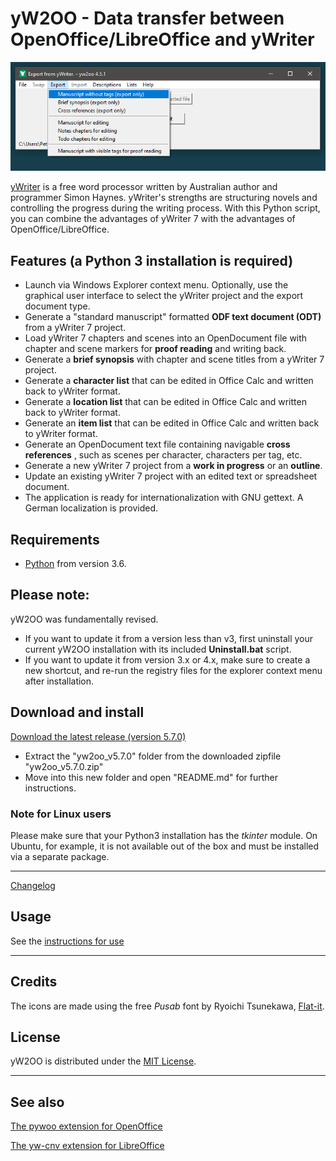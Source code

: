 # yW2OO - Data transfer between OpenOffice/LibreOffice and yWriter

![screenshot](Screenshots/yw2oo_cm.png)


[yWriter](http://spacejock.com/yWriter7.html) is a free word processor written by Australian author and programmer Simon Haynes. yWriter's strengths are structuring novels and controlling the progress during the writing process. With this Python script, you can combine the advantages of yWriter 7 with the advantages of OpenOffice/LibreOffice.


## Features (a Python 3 installation is required)

- Launch via Windows Explorer context menu. Optionally, use the graphical user interface to select the yWriter project and the export    document type. 
- Generate a "standard manuscript" formatted **ODF text document (ODT)** from a yWriter 7 project.
- Load yWriter 7 chapters and scenes into an OpenDocument file with chapter and scene markers for **proof reading** and writing back.
- Generate a **brief synopsis** with chapter and scene titles from a yWriter 7 project.
- Generate a **character list** that can be edited in Office Calc and written back to yWriter format.
- Generate a **location list** that can be edited in Office Calc and written back to yWriter format.
- Generate an **item list** that can be edited in Office Calc and written back to yWriter format.
- Generate an OpenDocument text file containing navigable **cross references** , such as scenes per character, characters per tag, etc.
- Generate a new yWriter 7 project from a **work in progress** or an **outline**.
- Update an existing yWriter 7 project with an edited text or spreadsheet document.
- The application is ready for internationalization with GNU gettext. A German localization is provided. 

    
## Requirements

- [Python](https://www.python.org/) from version 3.6.

## Please note: 

yW2OO was fundamentally revised. 

- If you want to update it from a version less than v3, 
first uninstall your current yW2OO installation with its included **Uninstall.bat** script.
- If you want to update it from version 3.x or 4.x, make sure to create a new shortcut, and re-run the registry files for the explorer context menu after installation.

## Download and install

[Download the latest release (version 5.7.0)](https://raw.githubusercontent.com/peter88213/yW2OO/main/dist/yw2oo_v5.7.0.zip)

- Extract the "yw2oo_v5.7.0" folder from the downloaded zipfile "yw2oo_v5.7.0.zip"
- Move into this new folder and open "README.md" for further instructions.

### Note for Linux users

Please make sure that your Python3 installation has the *tkinter* module. On Ubuntu, for example, it is not available out of the box and must be installed via a separate package. 

---

[Changelog](changelog)

## Usage

See the [instructions for use](usage)

---


## Credits

The icons are made using the free *Pusab* font by Ryoichi Tsunekawa, [Flat-it](http://flat-it.com/).

## License

yW2OO is distributed under the [MIT License](http://www.opensource.org/licenses/mit-license.php).

---

## See also

[The pywoo extension for OpenOffice](https://peter88213.github.io/pywoo)

[The yw-cnv extension for LibreOffice](https://peter88213.github.io/yw-cnv)

